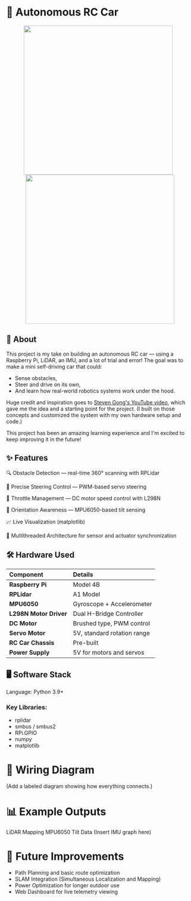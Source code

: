 # 🚗 Autonomous RC Car 

<p align="center">
  <img src="resources/car1.png" width="400" style="margin-right: 10px;">
  <img src="resources/car2.png" width="400">
</p>


## 📖 About
This project is my take on building an autonomous RC car — using a Raspberry Pi, LiDAR, an IMU, and a lot of trial and error!
The goal was to make a mini self-driving car that could:
- Sense obstacles,
- Steer and drive on its own,
- And learn how real-world robotics systems work under the hood.

Huge credit and inspiration goes to [Steven Gong's YouTube video](https://www.youtube.com/watch?v=R87Qlq_wSY8), which gave me the idea and a starting point for the project.
(I built on those concepts and customized the system with my own hardware setup and code.)

This project has been an amazing learning experience and I'm excited to keep improving it in the future!

## ✨ Features
🔍 Obstacle Detection — real-time 360° scanning with RPLidar

🎯 Precise Steering Control — PWM-based servo steering

🛞 Throttle Management — DC motor speed control with L298N

🧭 Orientation Awareness — MPU6050-based tilt sensing

📈 Live Visualization (matplotlib)

🧠 Multithreaded Architecture for sensor and actuator synchronization

## 🛠 Hardware Used

| Component              | Details                     |
| :--------------------- | :-------------------------- |
| **Raspberry Pi**       | Model 4B                    |
| **RPLidar**            | A1 Model                    |
| **MPU6050**            | Gyroscope + Accelerometer   |
| **L298N Motor Driver** | Dual H-Bridge Controller    |
| **DC Motor**           | Brushed type, PWM control   |
| **Servo Motor**        | 5V, standard rotation range |
| **RC Car Chassis**     | Pre-built                   |
| **Power Supply**       | 5V for motors and servos    |


## 🖥 Software Stack
Language: Python 3.9+

### Key Libraries:
- rplidar
- smbus / smbus2
- RPi.GPIO
- numpy
- matplotlib


# 🔌 Wiring Diagram

(Add a labeled diagram showing how everything connects.)


# 📊 Example Outputs
LiDAR Mapping	MPU6050 Tilt Data
(Insert IMU graph here)

# 🧩 Future Improvements
-  Path Planning and basic route optimization
-  SLAM Integration (Simultaneous Localization and Mapping)
-  Power Optimization for longer outdoor use
-  Web Dashboard for live telemetry viewing
